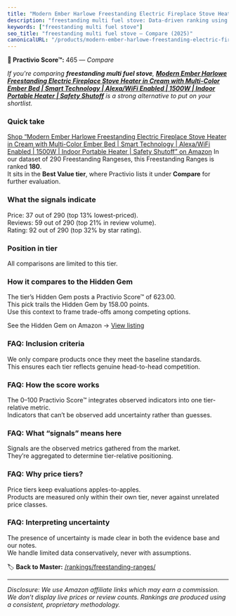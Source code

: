 ```yaml
---
title: "Modern Ember Harlowe Freestanding Electric Fireplace Stove Heater in Cream with Multi-Color Ember Bed | Smart Technology | Alexa/WiFi Enabled | 1500W | Indoor Portable Heater | Safety Shutoff"
description: "freestanding multi fuel stove: Data-driven ranking using the Practivio Score™. Positioned by quality, value, demand, findability, momentum."
keywords: ["freestanding multi fuel stove"]
seo_title: "freestanding multi fuel stove — Compare (2025)"
canonicalURL: "/products/modern-ember-harlowe-freestanding-electric-fireplace-stove-heater-in-cream-with-multi-color-ember-bed-smart-technology-alexawifi-enabled-1500w-indoor-portable-heater-safety-shutoff-B0DJTFPDLD/"
---
```


**🛒 Practivio Score™:** 465 — _Compare_


*If you're comparing **freestanding multi fuel stove**, **[Modern Ember Harlowe Freestanding Electric Fireplace Stove Heater in Cream with Multi-Color Ember Bed | Smart Technology | Alexa/WiFi Enabled | 1500W | Indoor Portable Heater | Safety Shutoff](https://www.amazon.com/dp/B0DJTFPDLD?tag=practivio-20)** is a strong alternative to put on your shortlist.*
### Quick take
[Shop “Modern Ember Harlowe Freestanding Electric Fireplace Stove Heater in Cream with Multi-Color Ember Bed | Smart Technology | Alexa/WiFi Enabled | 1500W | Indoor Portable Heater | Safety Shutoff” on Amazon](https://www.amazon.com/dp/B0DJTFPDLD?tag=practivio-20)
In our dataset of 290 Freestanding Rangeses, this Freestanding Ranges is ranked **180**.  
It sits in the **Best Value tier**, where Practivio lists it under **Compare** for further evaluation.

### What the signals indicate
Price: 37 out of 290 (top 13% lowest-priced).  
Reviews: 59 out of 290 (top 21% in review volume).  
Rating: 92 out of 290 (top 32% by star rating).  

### Position in tier
All comparisons are limited to this tier.

### How it compares to the Hidden Gem
The tier’s Hidden Gem posts a Practivio Score™ of 623.00.  
This pick trails the Hidden Gem by 158.00 points.  
Use this context to frame trade-offs among competing options.  

See the Hidden Gem on Amazon → [View listing](https://www.amazon.com/dp/B09JKLY86J?tag=practivio-20)

### FAQ: Inclusion criteria
We only compare products once they meet the baseline standards.  
This ensures each tier reflects genuine head-to-head competition.

### FAQ: How the score works
The 0–100 Practivio Score™ integrates observed indicators into one tier-relative metric.  
Indicators that can’t be observed add uncertainty rather than guesses.

### FAQ: What “signals” means here
Signals are the observed metrics gathered from the market.  
They’re aggregated to determine tier-relative positioning.

### FAQ: Why price tiers?
Price tiers keep evaluations apples-to-apples.  
Products are measured only within their own tier, never against unrelated price classes.

### FAQ: Interpreting uncertainty
The presence of uncertainty is made clear in both the evidence base and our notes.  
We handle limited data conservatively, never with assumptions.

<!-- Missing template for Compare/CompareWithinPriceClass -->


🏷️ **Back to Master:** [/rankings/freestanding-ranges/](/rankings/freestanding-ranges/)

---
_Disclosure: We use Amazon affiliate links which may earn a commission. We don’t display live prices or review counts. Rankings are produced using a consistent, proprietary methodology._
